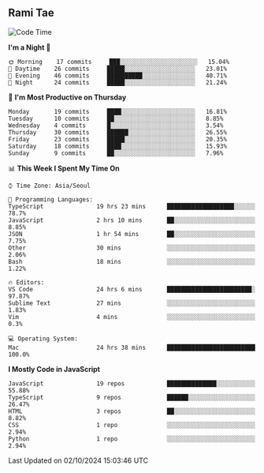 ## Rami Tae

<!--START_SECTION:waka-->
![Code Time](http://img.shields.io/badge/Code%20Time-1%2C705%20hrs%207%20mins-blue)

**I'm a Night 🦉** 

```text
🌞 Morning    17 commits     ███░░░░░░░░░░░░░░░░░░░░░░   15.04% 
🌆 Daytime    26 commits     █████░░░░░░░░░░░░░░░░░░░░   23.01% 
🌃 Evening    46 commits     ██████████░░░░░░░░░░░░░░░   40.71% 
🌙 Night      24 commits     █████░░░░░░░░░░░░░░░░░░░░   21.24%

```
📅 **I'm Most Productive on Thursday** 

```text
Monday       19 commits     ████░░░░░░░░░░░░░░░░░░░░░   16.81% 
Tuesday      10 commits     ██░░░░░░░░░░░░░░░░░░░░░░░   8.85% 
Wednesday    4 commits      █░░░░░░░░░░░░░░░░░░░░░░░░   3.54% 
Thursday     30 commits     ██████░░░░░░░░░░░░░░░░░░░   26.55% 
Friday       23 commits     █████░░░░░░░░░░░░░░░░░░░░   20.35% 
Saturday     18 commits     ████░░░░░░░░░░░░░░░░░░░░░   15.93% 
Sunday       9 commits      ██░░░░░░░░░░░░░░░░░░░░░░░   7.96%

```


📊 **This Week I Spent My Time On** 

```text
⌚︎ Time Zone: Asia/Seoul

💬 Programming Languages: 
TypeScript               19 hrs 23 mins      ███████████████████░░░░░░   78.7% 
JavaScript               2 hrs 10 mins       ██░░░░░░░░░░░░░░░░░░░░░░░   8.85% 
JSON                     1 hr 54 mins        ██░░░░░░░░░░░░░░░░░░░░░░░   7.75% 
Other                    30 mins             ░░░░░░░░░░░░░░░░░░░░░░░░░   2.06% 
Bash                     18 mins             ░░░░░░░░░░░░░░░░░░░░░░░░░   1.22%

🔥 Editors: 
VS Code                  24 hrs 6 mins       ████████████████████████░   97.87% 
Sublime Text             27 mins             ░░░░░░░░░░░░░░░░░░░░░░░░░   1.83% 
Vim                      4 mins              ░░░░░░░░░░░░░░░░░░░░░░░░░   0.3%

💻 Operating System: 
Mac                      24 hrs 38 mins      █████████████████████████   100.0%

```

**I Mostly Code in JavaScript** 

```text
JavaScript               19 repos            ██████████████░░░░░░░░░░░   55.88% 
TypeScript               9 repos             ██████░░░░░░░░░░░░░░░░░░░   26.47% 
HTML                     3 repos             ██░░░░░░░░░░░░░░░░░░░░░░░   8.82% 
CSS                      1 repo              ░░░░░░░░░░░░░░░░░░░░░░░░░   2.94% 
Python                   1 repo              ░░░░░░░░░░░░░░░░░░░░░░░░░   2.94%

```



 Last Updated on 02/10/2024 15:03:46 UTC
<!--END_SECTION:waka-->

